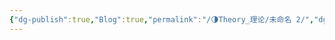 ```yaml
---
{"dg-publish":true,"Blog":true,"permalink":"/🌗Theory_理论/未命名 2/","dgPassFrontmatter":true,"noteIcon":"","created":"2024-08-24T23:09:55.639+08:00","updated":"2024-08-24T23:14:06.031+08:00"}
---
```



